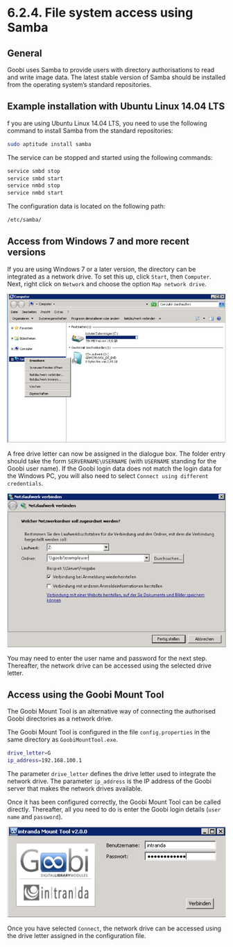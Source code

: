 # 6.2.4. File system access using Samba

## **General**

Goobi uses Samba to provide users with directory authorisations to read and write image data. The latest stable version of Samba should be installed from the operating system’s standard repositories.

## **Example installation with Ubuntu Linux 14.04 LTS**

f you are using Ubuntu Linux 14.04 LTS, you need to use the following command to install Samba from the standard repositories:

```bash
sudo aptitude install samba
```

The service can be stopped and started using the following commands:

```bash
service smbd stop
service smbd start
service nmbd stop
service nmbd start
```

The configuration data is located on the following path:

```bash
/etc/samba/
```

## **Access from Windows 7 and more recent versions**

If you are using Windows 7 or a later version, the directory can be integrated as a network drive. To set this up, click `Start`, then `Computer`. Next, right click on `Network` and choose the option `Map network drive`.

![Setting up access to the Goobi work drive](../../.gitbook/assets/79.png)

A free drive letter can now be assigned in the dialogue box. The folder entry should take the form `SERVERNAME\USERNAME` \(with `USERNAME` standing for the Goobi user name\). If the Goobi login data does not match the login data for the Windows PC, you will also need to select `Connect using different credentials`.

![Manual configuration for access to Goobi](../../.gitbook/assets/80.png)

You may need to enter the user name and password for the next step. Thereafter, the network drive can be accessed using the selected drive letter.

## **Access using the Goobi Mount Tool**

The Goobi Mount Tool is an alternative way of connecting the authorised Goobi directories as a network drive.

The Goobi Mount Tool is configured in the file `config.properties` in the same directory as `GoobiMountTool.exe`.

```bash
drive_letter=G
ip_address=192.168.100.1
```

The parameter `drive_letter` defines the drive letter used to integrate the network drive. The parameter `ip_address` is the IP address of the Goobi server that makes the network drives available.

Once it has been configured correctly, the Goobi Mount Tool can be called directly. Thereafter, all you need to do is enter the Goobi login details \(`user name` and `password`\).

![Goobi Mount Tool for integrating Goobi network drives](../../.gitbook/assets/81.png)

Once you have selected `Connect`, the network drive can be accessed using the drive letter assigned in the configuration file.

